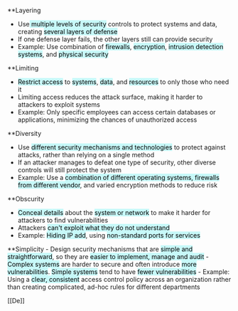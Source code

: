 **Layering
- Use<mark style="background: #ABF7F7A6;"> multiple levels of security</mark> controls to protect systems and data, creating <mark style="background: #ABF7F7A6;">several layers of defense</mark>
- If one defense layer fails, the other layers still can provide security
- Example: Use combination of <mark style="background: #ABF7F7A6;">firewalls</mark>, <mark style="background: #ABF7F7A6;">encryption</mark>, <mark style="background: #ABF7F7A6;">intrusion detection systems</mark>, and <mark style="background: #ABF7F7A6;">physical security</mark> 

**Limiting
- <mark style="background: #ABF7F7A6;">Restrict access</mark> to <mark style="background: #ABF7F7A6;">systems</mark>, <mark style="background: #ABF7F7A6;">data</mark>, and <mark style="background: #ABF7F7A6;">resources</mark> to only those who need it 
- Limiting access reduces the attack surface, making it harder to attackers to exploit systems
- Example: Only specific employees can access certain databases or applications, minimizing the chances of unauthorized access

**Diversity
- Use <mark style="background: #ABF7F7A6;">different security mechanisms and technologies</mark> to protect against attacks, rather than relying on a single method
- If an attacker manages to defeat one type of security, other diverse controls will still protect the system
- Example: Use a <mark style="background: #ABF7F7A6;">combination of different operating systems, firewalls from different vendor</mark>, and varied encryption methods to reduce risk

**Obscurity
- <mark style="background: #ABF7F7A6;">Conceal details</mark> about the <mark style="background: #ABF7F7A6;">system or network</mark> to make it harder for attackers to find vulnerabilities
- Attackers <mark style="background: #ABF7F7A6;">can't exploit what they do not understand</mark>
- Example: <mark style="background: #ABF7F7A6;">Hiding IP add</mark>, using <mark style="background: #ABF7F7A6;">non-standard ports for services
</mark>
**Simplicity
- Design security mechanisms that are <mark style="background: #ABF7F7A6;">simple and straightforward</mark>, so they are <mark style="background: #ABF7F7A6;">easier to implement, manage and audit</mark>
- <mark style="background: #ABF7F7A6;">Complex systems</mark> are harder to secure and often introduce <mark style="background: #ABF7F7A6;">more vulnerabilities</mark>. <mark style="background: #ABF7F7A6;">Simple systems</mark> tend to have <mark style="background: #ABF7F7A6;">fewer vulnerabilities</mark>
- Example: Using a <mark style="background: #ABF7F7A6;">clear, consistent</mark> access control policy across an organization rather than creating complicated, ad-hoc rules for different departments

[[De]]
